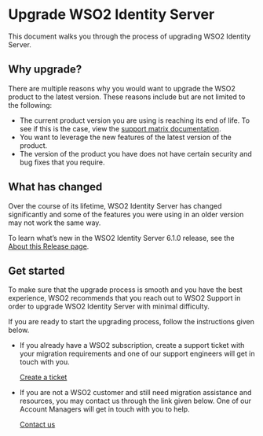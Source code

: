 # Upgrade WSO2 Identity Server

This document walks you through the process of upgrading WSO2 Identity Server. 

## Why upgrade?

There are multiple reasons why you would want to upgrade the WSO2 product to the latest version. These reasons include but are not limited to the following: 

- The current product version you are using is reaching its end of life. To see if this is the case, view the [support matrix documentation](https://wso2.com/products/support-matrix/). 
- You want to leverage the new features of the latest version of the product.
- The version of the product you have does not have certain security and bug fixes that you require.

## What has changed

Over the course of its lifetime, WSO2 Identity Server has changed significantly and some of the features you were using in an older version may not work the same way.

To learn what’s new in the WSO2 Identity Server 6.1.0 release, see the [About this Release page]({{base_path}}/references/about-this-release/).

## Get started

To make sure that the upgrade process is smooth and you have the best experience, WSO2 recommends that you reach out to WSO2 Support in order to upgrade WSO2 Identity Server with minimal difficulty.

If you are ready to start the upgrading process, follow the instructions given below.

- If you already have a WSO2 subscription, create a support ticket with your migration requirements and one of our support engineers will get in touch with you.

    [Create a ticket](https://support.wso2.com/support)

- If you are not a WSO2 customer and still need migration assistance and resources, you may contact us through the link given below. One of our Account Managers will get in touch with you to help.
 
    [Contact us](https://wso2.com/contact/)
